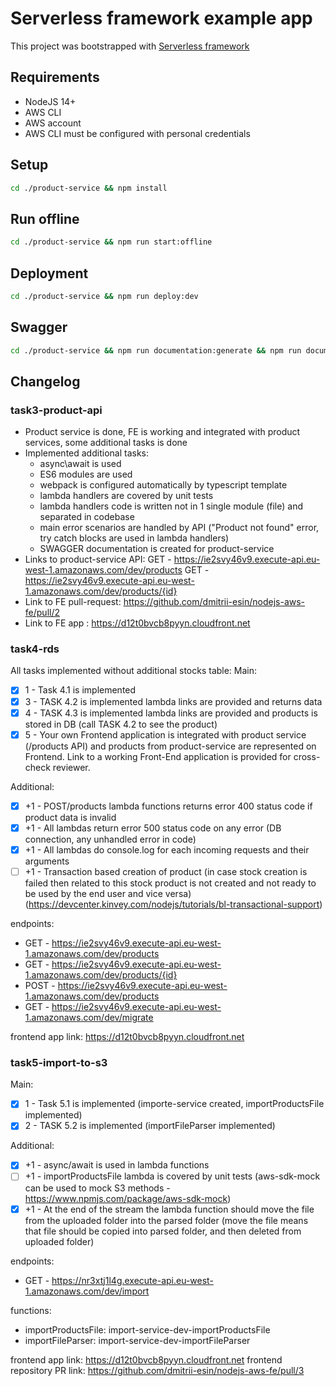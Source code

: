 # Serverless framework example app
This project was bootstrapped with [Serverless framework](https://www.serverless.com)

## Requirements
-   NodeJS 14+
-   AWS CLI
-   AWS account
-   AWS CLI must be configured with personal credentials

## Setup
```bash
cd ./product-service && npm install
```

## Run offline 
```bash
cd ./product-service && npm run start:offline
```

## Deployment 
```bash
cd ./product-service && npm run deploy:dev
```

## Swagger
```bash
cd ./product-service && npm run documentation:generate && npm run documentation:open
```

## Changelog
### task3-product-api
- Product service is done, FE is working and integrated with product services, some additional tasks is done
- Implemented additional tasks: 
    - async\await is used
    - ES6 modules are used
    - webpack is configured automatically by typescript template
    - lambda handlers are covered by unit tests
    - lambda handlers code is written not in 1 single module (file) and separated in codebase
    - main error scenarios are handled by API ("Product not found" error, try catch blocks are used in lambda handlers)
    - SWAGGER documentation is created for product-service
- Links to product-service API:
    GET - https://ie2svy46v9.execute-api.eu-west-1.amazonaws.com/dev/products
    GET - https://ie2svy46v9.execute-api.eu-west-1.amazonaws.com/dev/products/{id}
- Link to FE pull-request:
    https://github.com/dmitrii-esin/nodejs-aws-fe/pull/2
- Link to FE app :
    https://d12t0bvcb8pyyn.cloudfront.net

 
 ### task4-rds
 All tasks implemented without additional stocks table:
Main:
- [x] 1 - Task 4.1 is implemented
- [x] 3 - TASK 4.2 is implemented lambda links are provided and returns data
- [x] 4 - TASK 4.3 is implemented lambda links are provided and products is stored in DB (call TASK 4.2 to see the product)
- [x] 5 - Your own Frontend application is integrated with product service (/products API) and products from product-service are represented on Frontend. Link to a working Front-End application is provided for cross-check reviewer.

Additional:
- [x] +1 - POST/products lambda functions returns error 400 status code if product data is invalid
- [x] +1 - All lambdas return error 500 status code on any error (DB connection, any unhandled error in code)
- [x] +1 - All lambdas do console.log for each incoming requests and their arguments
- [ ] +1 - Transaction based creation of product (in case stock creation is failed then related to this stock product is not created and not ready to be used by the end user and vice versa) (https://devcenter.kinvey.com/nodejs/tutorials/bl-transactional-support)

endpoints:
- GET - https://ie2svy46v9.execute-api.eu-west-1.amazonaws.com/dev/products
- GET - https://ie2svy46v9.execute-api.eu-west-1.amazonaws.com/dev/products/{id}
- POST - https://ie2svy46v9.execute-api.eu-west-1.amazonaws.com/dev/products
- GET - https://ie2svy46v9.execute-api.eu-west-1.amazonaws.com/dev/migrate

frontend app link: https://d12t0bvcb8pyyn.cloudfront.net

 ### task5-import-to-s3
 Main:
- [x] 1 - Task 5.1 is implemented (importe-service created, importProductsFile implemented)
- [x] 2 - TASK 5.2 is implemented (importFileParser implemented)

Additional:
- [x] +1 - async/await is used in lambda functions
- [ ] +1 - importProductsFile lambda is covered by unit tests (aws-sdk-mock can be used to mock S3 methods - https://www.npmjs.com/package/aws-sdk-mock)
- [x] +1 - At the end of the stream the lambda function should move the file from the uploaded folder into the parsed folder (move the file means that file should be copied into parsed folder, and then deleted from uploaded folder)

endpoints:
- GET - https://nr3xtj1l4g.execute-api.eu-west-1.amazonaws.com/dev/import

functions:
- importProductsFile: import-service-dev-importProductsFile
- importFileParser: import-service-dev-importFileParser

frontend app link: https://d12t0bvcb8pyyn.cloudfront.net
frontend repository PR link: https://github.com/dmitrii-esin/nodejs-aws-fe/pull/3
